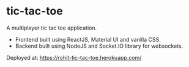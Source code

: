 # tic-tac-toe
A multiplayer tic tac toe application. 

 - Frontend built using ReactJS, Material UI and vanilla CSS. 
 - Backend built using NodeJS and Socket.IO library for websockets.

Deployed at: https://rohit-tic-tac-toe.herokuapp.com/
